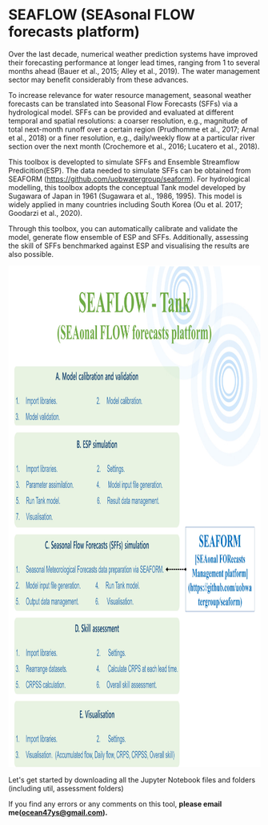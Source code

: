 # SEAFLOW (SEAsonal FLOW forecasts platform)

Over the last decade, numerical weather prediction systems have improved their forecasting performance at longer lead times, ranging from 1 to several months ahead (Bauer et al., 2015; Alley et al., 2019). The water management sector may benefit considerably from these advances. 

To increase relevance for water resource management, seasonal weather forecasts can be translated into Seasonal Flow Forecasts (SFFs) via a hydrological model. SFFs can be provided and evaluated at different temporal and spatial resolutions: a coarser resolution, e.g., magnitude of total next-month runoff over a certain region (Prudhomme et al., 2017; Arnal et al., 2018) or a finer resolution, e.g., daily/weekly flow at a particular river section over the next month (Crochemore et al., 2016; Lucatero et al., 2018). 

This toolbox is developted to simulate SFFs and Ensemble Streamflow Predicition(ESP). The data needed to simulate SFFs can be obtained from SEAFORM (https://github.com/uobwatergroup/seaform). For hydrological modelling, this toolbox adopts the conceptual Tank model developed by Sugawara of Japan in 1961 (Sugawara et al., 1986, 1995). This model is widely applied in many countries including South Korea (Ou et al. 2017; Goodarzi et al., 2020).

Through this toolbox, you can automatically calibrate and validate the model, generate flow ensemble of ESP and SFFs. Additionally, assessing the skill of SFFs benchmarked against ESP and visualising the results are also possible.

<img src="util/images/SEAFLOW_module.jpg" width="1050" height="1000">


Let's get started by downloading all the Jupyter Notebook files and folders (including util, assessment folders)

If you find any errors or any comments on this tool, <b>please email me(ocean47ys@gmail.com).</b>
